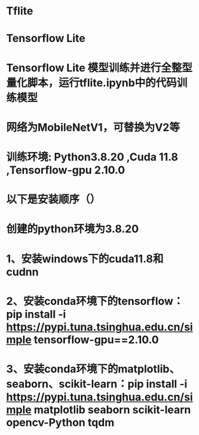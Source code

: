 # Tflite
# Tensorflow Lite
 
 # Tensorflow Lite 模型训练并进行全整型量化脚本，运行tflite.ipynb中的代码训练模型
 # 网络为MobileNetV1，可替换为V2等

 # 训练环境: Python3.8.20 ,Cuda 11.8 ,Tensorflow-gpu 2.10.0



# 以下是安装顺序（）
# 创建的python环境为3.8.20

# 1、安装windows下的cuda11.8和cudnn
# 2、安装conda环境下的tensorflow：pip install -i https://pypi.tuna.tsinghua.edu.cn/simple tensorflow-gpu==2.10.0
# 3、安装conda环境下的matplotlib、seaborn、scikit-learn：pip install -i https://pypi.tuna.tsinghua.edu.cn/simple matplotlib seaborn scikit-learn opencv-Python tqdm